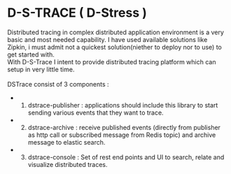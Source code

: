 D-S-TRACE ( D-Stress )
=========

Distributed tracing in complex distributed application environment is a very basic and most needed capability. I have used available solutions like Zipkin, i must admit not a quickest solution(niether to deploy nor to use) to get started with.<br>
With D-S-Trace I intent to provide distributed tracing platform which can setup in very little time. <br>
<br>
DSTrace consist of 3 components :<br>
* 1) dstrace-publisher : applications should include this library to start sending various events that they want to trace.<br>
* 2) dstrace-archive : receive published events (directly from publisher as http call or subscribed message from Redis topic) and archive message to elastic search.
* 3) dstrace-console : Set of rest end points and UI to search, relate and visualize distributed traces.
